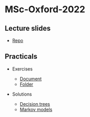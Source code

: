 # MSc-Oxford-2022

## Lecture slides

* [Repo](https://github.com/n8thangreen/MSc-Oxford-2022)

## Practicals

* Exercises
  * [Document](practicals/practicals.pdf)
  * [Folder](practicals/)

* Solutions
  * [Decision trees](practicals/decision-trees/Solutions.pdf)
  * [Markov models](practicals/markov-models/Solutions.pdf)
  
